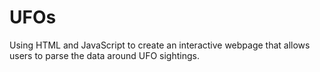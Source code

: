 # UFOs
Using HTML and JavaScript to create an interactive webpage that allows users to parse the data around UFO sightings.
